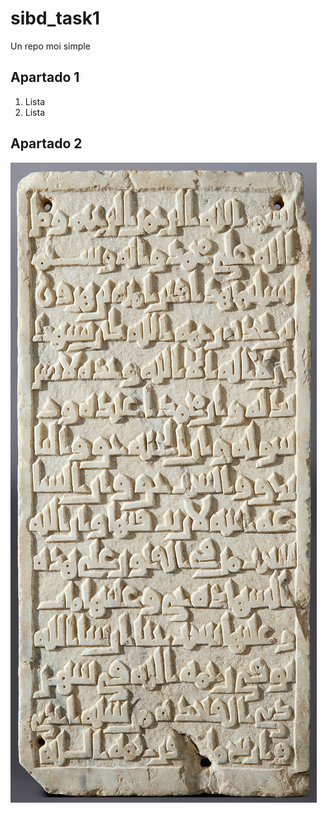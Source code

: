 # sibd_task1
Un repo moi simple

## Apartado 1

1. Lista
1. Lista

## Apartado 2

![lápida islámica](/images/lapida_islamica_menac.jpg)
